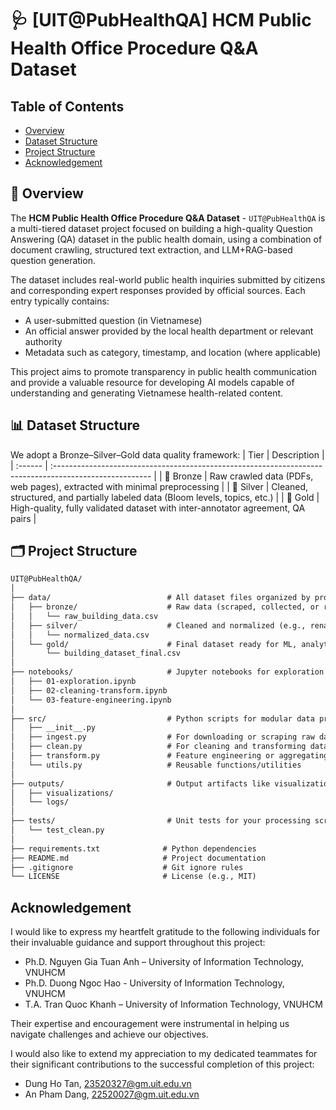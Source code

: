 # 🩺 [UIT@PubHealthQA] HCM Public Health Office Procedure Q&A Dataset

## Table of Contents
- [Overview](#-overview)
- [Dataset Structure](#dataset-structure)
- [Project Structure](#%EF%B8%8F-project-structure)
- [Acknowledgement](#acknowledgement)

## 🧾 Overview
The **HCM Public Health Office Procedure Q&A Dataset** - `UIT@PubHealthQA` is a multi-tiered dataset project focused on building a high-quality Question Answering (QA) dataset in the public health domain, using a combination of document crawling, structured text extraction, and LLM+RAG-based question generation.

The dataset includes real-world public health inquiries submitted by citizens and corresponding expert responses provided by official sources. Each entry typically contains:
- A user-submitted question (in Vietnamese)
- An official answer provided by the local health department or relevant authority
- Metadata such as category, timestamp, and location (where applicable)

This project aims to promote transparency in public health communication and provide a valuable resource for developing AI models capable of understanding and generating Vietnamese health-related content.

## 📊 Dataset Structure
We adopt a Bronze–Silver–Gold data quality framework:
| Tier    | Description                                                                                             |
| :------ | :------------------------------------------------------------------------------------------------------ |
| 🥉 Bronze | Raw crawled data (PDFs, web pages), extracted with minimal preprocessing                                |
| 🥈 Silver | Cleaned, structured, and partially labeled data (Bloom levels, topics, etc.)                              |
| 🥇 Gold   | High-quality, fully validated dataset with inter-annotator agreement, QA pairs                           |


## 🗂️ Project Structure
```tex
UIT@PubHealthQA/
│
├── data/                          # All dataset files organized by processing stage
│   ├── bronze/                    # Raw data (scraped, collected, or received)
│   │   └── raw_building_data.csv
│   ├── silver/                    # Cleaned and normalized (e.g., renamed fields, fixed types)
│   │   └── normalized_data.csv
│   └── gold/                      # Final dataset ready for ML, analytics, or publishing
│       └── building_dataset_final.csv
│
├── notebooks/                     # Jupyter notebooks for exploration and processing
│   ├── 01-exploration.ipynb
│   ├── 02-cleaning-transform.ipynb
│   └── 03-feature-engineering.ipynb
│
├── src/                           # Python scripts for modular data processing
│   ├── __init__.py
│   ├── ingest.py                  # For downloading or scraping raw data
│   ├── clean.py                   # For cleaning and transforming data (bronze → silver)
│   ├── transform.py               # Feature engineering or aggregating (silver → gold)
│   └── utils.py                   # Reusable functions/utilities
│
├── outputs/                       # Output artifacts like visualizations or logs
│   ├── visualizations/
│   └── logs/
│
├── tests/                         # Unit tests for your processing scripts
│   └── test_clean.py
│
├── requirements.txt              # Python dependencies
├── README.md                     # Project documentation
├── .gitignore                    # Git ignore rules
└── LICENSE                       # License (e.g., MIT)
```

## Acknowledgement
I would like to express my heartfelt gratitude to the following individuals for their invaluable guidance and support throughout this project:
- Ph.D. Nguyen Gia Tuan Anh – University of Information Technology, VNUHCM
- Ph.D. Duong Ngoc Hao - University of Information Technology, VNUHCM
- T.A. Tran Quoc Khanh – University of Information Technology, VNUHCM

Their expertise and encouragement were instrumental in helping us navigate challenges and achieve our objectives.

I would also like to extend my appreciation to my dedicated teammates for their significant contributions to the successful completion of this project:
- Dung Ho Tan, 23520327@gm.uit.edu.vn
- An Pham Dang, 22520027@gm.uit.edu.vn
